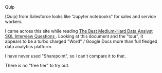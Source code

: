 Quip

[Quip] from Salesforce looks like "Jupyter notebooks" for sales and service workers.

I came across this site while reading [The Best Medium-Hard Data Analyst SQL Interview Questions  ](https://quip.com/2gwZArKuWk7W). Looking at this document and the "tour", it appears to be a turbo charged "Word" / Google Docs more than full fledged data analytics platform. 

I have never used "Sharepoint", so I can't compare it to that. 

There is no "free tier" to try out. 